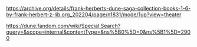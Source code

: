 https://archive.org/details/frank-herberts-dune-saga-collection-books-1-6-by-frank-herbert-z-lib.org_202204/page/n1831/mode/1up?view=theater

https://dune.fandom.com/wiki/Special:Search?query=&scope=internal&contentType=&ns%5B0%5D=0&ns%5B1%5D=2900